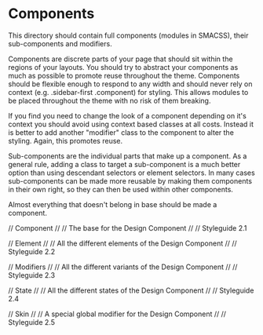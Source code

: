 # Components
This directory should contain full components (modules in SMACSS), their
sub-components and modifiers.

Components are discrete parts of your page that should sit within the regions
of your layouts. You should try to abstract your components as much as possible
to promote reuse throughout the theme. Components should be flexible enough to
respond to any width and should never rely on context
(e.g. .sidebar-first .component) for styling. This allows modules to be placed
throughout the theme with no risk of them breaking.

If you find you need to change the look of a component depending on it's context
you should avoid using context based classes at all costs. Instead it is better
to add another "modifier" class to the component to alter the styling. Again,
this promotes reuse.

Sub-components are the individual parts that make up a component. As a general
rule, adding a class to target a sub-component is a much better option than
using descendant selectors or element selectors. In many cases sub-components
can be made more reusable by making them components in their own right, so they
can then be used within other components.

Almost everything that doesn't belong in base should be made a component.



// Component
//
// The base for the Design Component
//
// Styleguide 2.1


// Element
//
// All the different elements of the Design Component
//
// Styleguide 2.2


// Modifiers
//
// All the different variants of the Design Component
//
// Styleguide 2.3


// State
//
// All the different states of the Design Component
//
// Styleguide 2.4


// Skin
//
// A special global modifier for the Design Component
//
// Styleguide 2.5

